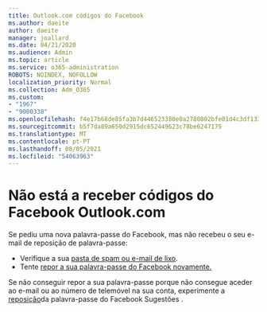 ```yaml
---
title: Outlook.com códigos do Facebook
ms.author: daeite
author: daeite
manager: joallard
ms.date: 04/21/2020
ms.audience: Admin
ms.topic: article
ms.service: o365-administration
ROBOTS: NOINDEX, NOFOLLOW
localization_priority: Normal
ms.collection: Adm_O365
ms.custom:
- "1967"
- "9000338"
ms.openlocfilehash: f4e17b68de85fa3b7d446523380e0a2780802bfe01d4c3df133f4b7231a0d16c
ms.sourcegitcommit: b5f7da89a650d2915dc652449623c78be6247175
ms.translationtype: MT
ms.contentlocale: pt-PT
ms.lasthandoff: 08/05/2021
ms.locfileid: "54063963"
---
```

# <a name="not-receiving-facebook-codes-using-outlookcom"></a>Não está a receber códigos do Facebook Outlook.com

Se pediu uma nova palavra-passe do Facebook, mas não recebeu o seu e-mail de reposição de palavra-passe:

- Verifique a sua [pasta de spam ou e-mail de lixo](https://outlook.live.com/mail/junkemail).
- Tente [repor a sua palavra-passe do Facebook novamente.](https://aka.ms/facebook-password-reset)

Se não conseguir repor a sua palavra-passe porque não consegue aceder ao e-mail ou ao número de telemóvel na sua conta, experimente a [reposição](https://aka.ms/facebook-password-help)da palavra-passe do Facebook Sugestões .